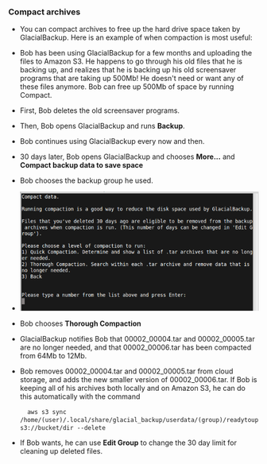 
### Compact archives

* You can compact archives to free up the hard drive space taken by GlacialBackup. Here is an example of when compaction is most useful:

* Bob has been using GlacialBackup for a few months and uploading the files to Amazon S3. He happens to go through his old files that he is backing up, and realizes that he is backing up his old screensaver programs that are taking up 500Mb! He doesn't need or want any of these files anymore. Bob can free up 500Mb of space by running Compact.

* First, Bob deletes the old screensaver programs.

* Then, Bob opens GlacialBackup and runs **Backup**.

* Bob continues using GlacialBackup every now and then.

* 30 days later, Bob opens GlacialBackup and chooses **More...** and **Compact backup data to save space**

* Bob chooses the backup group he used.

* ![Screenshot compact](https://raw.githubusercontent.com/downpoured/projects_glacial_backup/master/doc/img/comp1.png)

* Bob chooses **Thorough Compaction**

* GlacialBackup notifies Bob that 00002\_00004.tar and 00002\_00005.tar are no longer needed, and that 00002\_00006.tar has been compacted from 64Mb to 12Mb.

* Bob removes 00002\_00004.tar and 00002\_00005.tar from cloud storage, and adds the new smaller version of 00002\_00006.tar. If Bob is keeping all of his archives both locally and on Amazon S3, he can do this automatically with the command 

        aws s3 sync /home/(user)/.local/share/glacial_backup/userdata/(group)/readytoupload s3://bucket/dir --delete

* If Bob wants, he can use **Edit Group** to change the 30 day limit for cleaning up deleted files.

